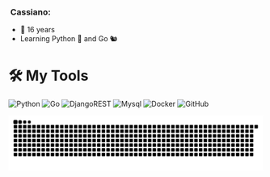 <h3> &nbsp;Cassiano: </h3>


- 👶 16 years
- Learning Python 🐍 and Go 🐿️

# 🛠 My Tools

![Python](https://img.shields.io/badge/python-3670A0?style=for-the-badge&logo=python&logoColor=ffdd54)
![Go](https://img.shields.io/badge/go-%2300ADD8.svg?style=for-the-badge&logo=go&logoColor=white)
![DjangoREST](https://img.shields.io/badge/DJANGO-REST-ff1709?style=for-the-badge&logo=django&logoColor=white&color=ff1709&labelColor=gray)
![Mysql](https://img.shields.io/badge/MYSQL-FFA200?style=for-the-badge&logo=mysql&logoColor=white)
![Docker](https://img.shields.io/badge/docker-%230db7ed.svg?style=for-the-badge&logo=docker&logoColor=white)
 ![GitHub](https://img.shields.io/badge/github-%23121011.svg?style=for-the-badge&logo=github&logoColor=white)



![Snake Animation](https://github.com/LMS5413/LMS5413/blob/output/github-contribution-grid-snake-dark.svg)
